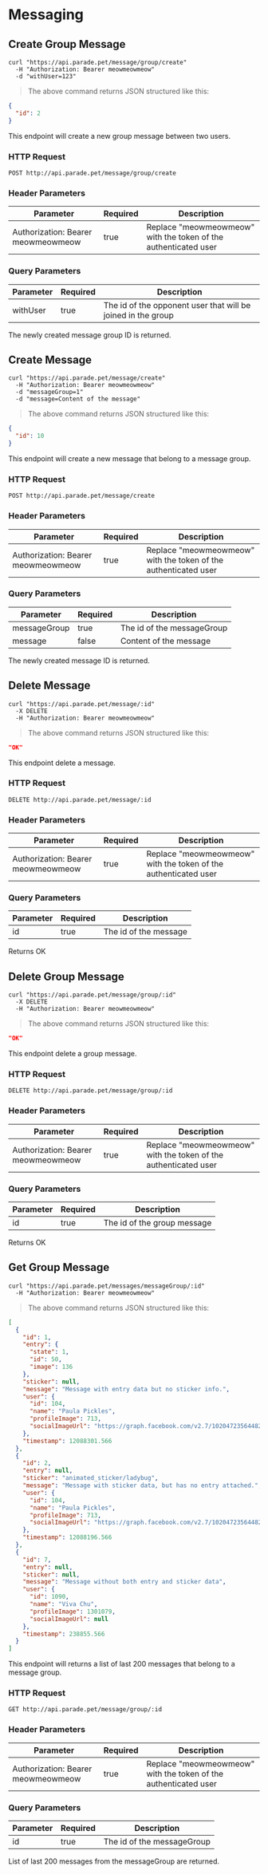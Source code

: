 # Messaging

## Create Group Message

```shell
curl "https://api.parade.pet/message/group/create"
  -H "Authorization: Bearer meowmeowmeow"
  -d "withUser=123"
```

> The above command returns JSON structured like this:

```json
{
  "id": 2
}
```

This endpoint will create a new group message between two users.

### HTTP Request

`POST http://api.parade.pet/message/group/create`

### Header Parameters

Parameter | Required | Description
--------- | ------- | -----------
Authorization:  Bearer meowmeowmeow | true | Replace "meowmeowmeow" with the token of the authenticated user

### Query Parameters

Parameter | Required | Description
--------- | ------- | -----------
withUser | true |  The id of the opponent user that will be joined in the group

<aside class="success">
The newly created message group ID is returned.
</aside>

## Create Message

```shell
curl "https://api.parade.pet/message/create"
  -H "Authorization: Bearer meowmeowmeow"
  -d "messageGroup=1"
  -d "message=Content of the message"
```

> The above command returns JSON structured like this:

```json
{
  "id": 10
}
```

This endpoint will create a new message that belong to a message group.

### HTTP Request

`POST http://api.parade.pet/message/create`

### Header Parameters

Parameter | Required | Description
--------- | ------- | -----------
Authorization:  Bearer meowmeowmeow | true | Replace "meowmeowmeow" with the token of the authenticated user

### Query Parameters

Parameter | Required | Description
--------- | ------- | -----------
messageGroup | true |  The id of the messageGroup  
message | false | Content of the message

<aside class="success">
The newly created message ID is returned.
</aside>

## Delete Message

```shell
curl "https://api.parade.pet/message/:id"
  -X DELETE
  -H "Authorization: Bearer meowmeowmeow"
```

> The above command returns JSON structured like this:

```json
"OK"
```

This endpoint delete a message.

### HTTP Request

`DELETE http://api.parade.pet/message/:id`

### Header Parameters

Parameter | Required | Description
--------- | ------- | -----------
Authorization:  Bearer meowmeowmeow | true | Replace "meowmeowmeow" with the token of the authenticated user

### Query Parameters

Parameter | Required | Description
--------- | ------- | -----------
id | true |  The id of the message  

<aside class="success">
Returns OK
</aside>

## Delete Group Message

```shell
curl "https://api.parade.pet/message/group/:id"
  -X DELETE
  -H "Authorization: Bearer meowmeowmeow"
```

> The above command returns JSON structured like this:

```json
"OK"
```

This endpoint delete a group message.

### HTTP Request

`DELETE http://api.parade.pet/message/group/:id`

### Header Parameters

Parameter | Required | Description
--------- | ------- | -----------
Authorization:  Bearer meowmeowmeow | true | Replace "meowmeowmeow" with the token of the authenticated user

### Query Parameters

Parameter | Required | Description
--------- | ------- | -----------
id | true |  The id of the group message  

<aside class="success">
Returns OK
</aside>

## Get Group Message

```shell
curl "https://api.parade.pet/messages/messageGroup/:id"
  -H "Authorization: Bearer meowmeowmeow"
```

> The above command returns JSON structured like this:

```json
[
  {
    "id": 1,
    "entry": {
      "state": 1,
      "id": 50,
      "image": 136
    },
    "sticker": null,
    "message": "Message with entry data but no sticker info.",
    "user": {
      "id": 104,
      "name": "Paula Pickles",
      "profileImage": 713,
      "socialImageUrl": "https://graph.facebook.com/v2.7/10204723564482688/picture?height=100&width=100"
    },
    "timestamp": 12088301.566
  },
  {
    "id": 2,
    "entry": null,
    "sticker": "animated_sticker/ladybug",
    "message": "Message with sticker data, but has no entry attached.",
    "user": {
      "id": 104,
      "name": "Paula Pickles",
      "profileImage": 713,
      "socialImageUrl": "https://graph.facebook.com/v2.7/10204723564482688/picture?height=100&width=100"
    },
    "timestamp": 12088196.566
  },
  {
    "id": 7,
    "entry": null,
    "sticker": null,
    "message": "Message without both entry and sticker data",
    "user": {
      "id": 1090,
      "name": "Viva Chu",
      "profileImage": 1301079,
      "socialImageUrl": null
    },
    "timestamp": 238855.566
  }
]
```

This endpoint will returns a list of last 200 messages that belong to a message group.

### HTTP Request

`GET http://api.parade.pet/message/group/:id`

### Header Parameters

Parameter | Required | Description
--------- | ------- | -----------
Authorization:  Bearer meowmeowmeow | true | Replace "meowmeowmeow" with the token of the authenticated user

### Query Parameters

Parameter | Required | Description
--------- | ------- | -----------
id | true |  The id of the messageGroup

<aside class="success">
List of last 200 messages from the messageGroup are returned.
</aside>




